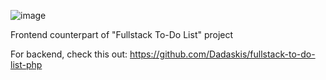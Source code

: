 ![image](https://github.com/user-attachments/assets/68c7177f-99fb-4f02-b783-c2f2cf5d7b93)

Frontend counterpart of "Fullstack To-Do List" project

For backend, check this out: https://github.com/Dadaskis/fullstack-to-do-list-php
